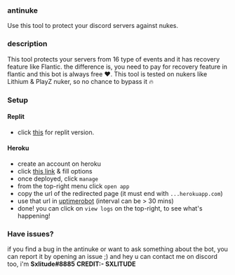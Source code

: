 ### antinuke
Use this tool to protect your discord servers against nukes.


### description
This tool protects your servers from 16 type of events and it has recovery feature like Flantic. the difference is, you need to pay for recovery feature in flantic and this bot is always free ❤️. This tool is tested on nukers like Lithium & PlayZ nuker, so no chance to bypass it 🔥

### Setup
#### Replit
- click [this](https://github.com/Sxlitude/antinuke/tree/main) for replit version.
#### Heroku
- create an account on heroku
- click [this link](https://dashboard.heroku.com/new?template=https://github.com/Sxlitude/antinuke/tree/heroku) & fill options
- once deployed, click `manage`
- from the top-right menu click `open app`
- copy the url of the redirected page (it must end with `...herokuapp.com`)
- use that url in [uptimerobot](https://uptimerobot.com/) (interval can be > 30 mins)
- done! you can click on `view logs` on the top-right, to see what's happening!

### Have issues?
if you find a bug in the antinuke or want to ask something about the bot, you can report it by opening an issue ;)
and hey u can contact me on discord too, i'm **Sxlitude#8885**
**CREDIT:- SXLITUDE**
